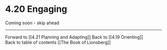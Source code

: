 # 4.20 Engaging

Coming soon - skip ahead

___

Forward to [[4.21 Planning and Adapting]] 
Back to [[4.19 Orienting]]  
Back to table of contents [[The Book of Lionsberg]]  